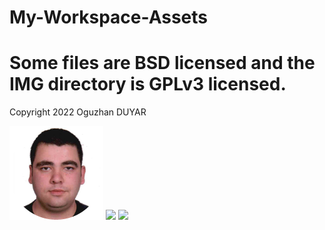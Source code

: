 # My-Workspace-Assets
# Some files are BSD licensed and the IMG directory is GPLv3 licensed.
Copyright 2022 Oguzhan DUYAR
<p float="right">
  <img src="https://github.com/OguzhanDUYAR/My-Workspace-Assets/blob/main/IMG/MY.webp" width="150" />
  <img src="https://opensource.org/files/OSI_Approved_License.png" width="150" /> 
  <img src="https://www.gnu.org/graphics/gplv3-127x51.png" width="150" />
</p>
